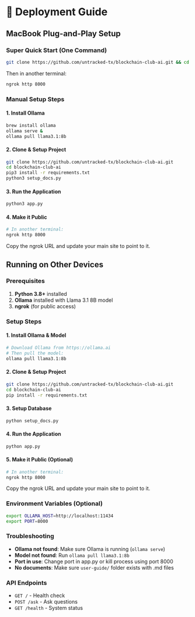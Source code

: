 # 🚀 Deployment Guide

## MacBook Plug-and-Play Setup

### Super Quick Start (One Command)
```bash
git clone https://github.com/untracked-tx/blockchain-club-ai.git && cd blockchain-club-ai && ./start_macbook.sh
```

Then in another terminal:
```bash
ngrok http 8000
```

### Manual Setup Steps

#### 1. Install Ollama
```bash
brew install ollama
ollama serve &
ollama pull llama3.1:8b
```

#### 2. Clone & Setup Project
```bash
git clone https://github.com/untracked-tx/blockchain-club-ai.git
cd blockchain-club-ai
pip3 install -r requirements.txt
python3 setup_docs.py
```

#### 3. Run the Application
```bash
python3 app.py
```

#### 4. Make it Public
```bash
# In another terminal:
ngrok http 8000
```

Copy the ngrok URL and update your main site to point to it.

## Running on Other Devices

### Prerequisites
1. **Python 3.8+** installed
2. **Ollama** installed with Llama 3.1 8B model
3. **ngrok** (for public access)

### Setup Steps

#### 1. Install Ollama & Model
```bash
# Download Ollama from https://ollama.ai
# Then pull the model:
ollama pull llama3.1:8b
```

#### 2. Clone & Setup Project
```bash
git clone https://github.com/untracked-tx/blockchain-club-ai.git
cd blockchain-club-ai
pip install -r requirements.txt
```

#### 3. Setup Database
```bash
python setup_docs.py
```

#### 4. Run the Application
```bash
python app.py
```

#### 5. Make it Public (Optional)
```bash
# In another terminal:
ngrok http 8000
```

Copy the ngrok URL and update your main site to point to it.

### Environment Variables (Optional)
```bash
export OLLAMA_HOST=http://localhost:11434
export PORT=8000
```

### Troubleshooting
- **Ollama not found**: Make sure Ollama is running (`ollama serve`)
- **Model not found**: Run `ollama pull llama3.1:8b`
- **Port in use**: Change port in app.py or kill process using port 8000
- **No documents**: Make sure `user-guide/` folder exists with .md files

### API Endpoints
- `GET /` - Health check
- `POST /ask` - Ask questions
- `GET /health` - System status
